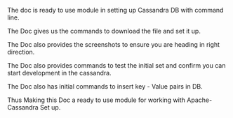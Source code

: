The doc is ready to use module in setting up Cassandra DB with command line.

The Doc gives us the commands to download the file and set it up.

The Doc also provides the screenshots to ensure you are heading in right direction.

The Doc also provides commands to test the initial set and confirm you can start development in the cassandra.

The Doc also has initial commands to insert key - Value pairs in DB.

   Thus Making this Doc a ready to use module for working with Apache-Cassandra Set up.
